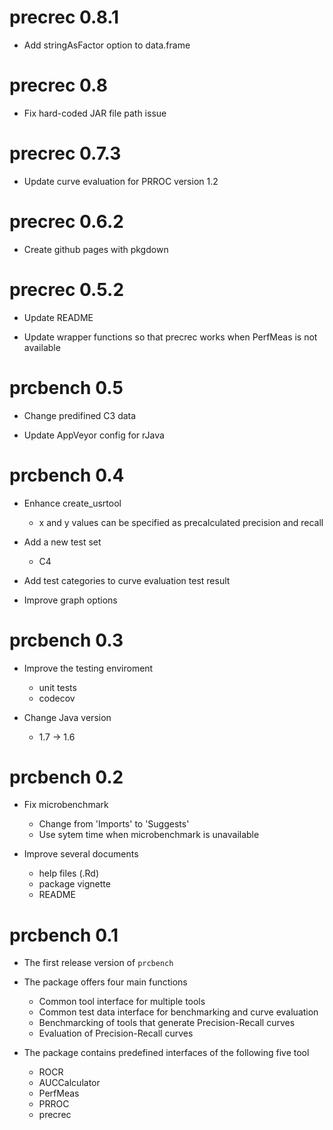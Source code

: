 # precrec 0.8.1

* Add stringAsFactor option to data.frame 

# precrec 0.8

* Fix hard-coded JAR file path issue

# precrec 0.7.3

* Update curve evaluation for PRROC version 1.2

# precrec 0.6.2

* Create github pages with pkgdown

# precrec 0.5.2

* Update README

* Update wrapper functions so that precrec works when PerfMeas is not available

# prcbench 0.5

* Change predifined C3 data

* Update AppVeyor config for rJava

# prcbench 0.4

* Enhance create_usrtool
    * x and y values can be specified as precalculated precision and recall
    
* Add a new test set
    * C4

* Add test categories to curve evaluation test result

* Improve graph options
    
# prcbench 0.3

* Improve the testing enviroment
    * unit tests
    * codecov
    
* Change Java version
    * 1.7 -> 1.6
       
# prcbench 0.2

* Fix microbenchmark
    * Change from 'Imports' to 'Suggests'
    * Use sytem time when microbenchmark is unavailable
    
* Improve several documents
    * help files (.Rd)
    * package vignette
    * README  
    
# prcbench 0.1

* The first release version of `prcbench`

* The package offers four main functions
    * Common tool interface for multiple tools
    * Common test data interface for benchmarking and curve evaluation
    * Benchmarcking of tools that generate Precision-Recall curves
    * Evaluation of Precision-Recall curves
    
* The package contains predefined interfaces of the following five tool
    * ROCR
    * AUCCalculator
    * PerfMeas
    * PRROC
    * precrec    
